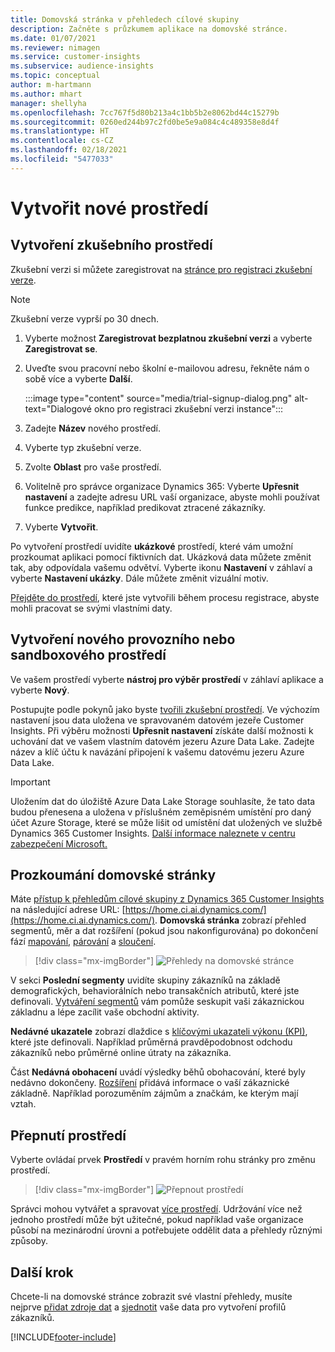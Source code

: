 ```yaml
---
title: Domovská stránka v přehledech cílové skupiny
description: Začněte s průzkumem aplikace na domovské stránce.
ms.date: 01/07/2021
ms.reviewer: nimagen
ms.service: customer-insights
ms.subservice: audience-insights
ms.topic: conceptual
author: m-hartmann
ms.author: mhart
manager: shellyha
ms.openlocfilehash: 7cc767f5d80b213a4c1bb5b2e8062bd44c15279b
ms.sourcegitcommit: 0260ed244b97c2fd0be5e9a084c4c489358e8d4f
ms.translationtype: HT
ms.contentlocale: cs-CZ
ms.lasthandoff: 02/18/2021
ms.locfileid: "5477033"
---
```

# <a name="create-a-new-environment"></a>Vytvořit nové prostředí

## <a name="create-a-trial-environment"></a>Vytvoření zkušebního prostředí

Zkušební verzi si můžete zaregistrovat na [stránce pro registraci zkušební verze](https://dynamics.microsoft.com/get-started/free-trial/?appname=customerinsights). 

> [!NOTE]
> Zkušební verze vyprší po 30 dnech.

1. Vyberte možnost **Zaregistrovat bezplatnou zkušební verzi** a vyberte **Zaregistrovat se**.

1. Uveďte svou pracovní nebo školní e-mailovou adresu, řekněte nám o sobě více a vyberte **Další**.

   :::image type="content" source="media/trial-signup-dialog.png" alt-text="Dialogové okno pro registraci zkušební verzi instance":::

1. Zadejte **Název** nového prostředí. 

1. Vyberte typ zkušební verze.

1. Zvolte **Oblast** pro vaše prostředí.

1. Volitelně pro správce organizace Dynamics 365: Vyberte **Upřesnit nastavení** a zadejte adresu URL vaší organizace, abyste mohli používat funkce predikce, například predikovat ztracené zákazníky.

1. Vyberte **Vytvořit**. 

Po vytvoření prostředí uvidíte **ukázkové** prostředí, které vám umožní prozkoumat aplikaci pomocí fiktivních dat. Ukázková data můžete změnit tak, aby odpovídala vašemu odvětví. Vyberte ikonu **Nastavení** v záhlaví a vyberte **Nastavení ukázky**. Dále můžete změnit vizuální motiv. 

[Přejděte do prostředí](#switch-environments), které jste vytvořili během procesu registrace, abyste mohli pracovat se svými vlastními daty.

## <a name="create-a-new-production-or-sandbox-environment"></a>Vytvoření nového provozního nebo sandboxového prostředí

Ve vašem prostředí vyberte **nástroj pro výběr prostředí** v záhlaví aplikace a vyberte **Nový**.

Postupujte podle pokynů jako byste [tvořili zkušební prostředí](#create-a-trial-environment). Ve výchozím nastavení jsou data uložena ve spravovaném datovém jezeře Customer Insights. Při výběru možnosti **Upřesnit nastavení** získáte další možnosti k uchování dat ve vašem vlastním datovém jezeru Azure Data Lake. Zadejte název a klíč účtu k navázání připojení k vašemu datovému jezeru Azure Data Lake. 

> [!IMPORTANT]
> Uložením dat do úložiště Azure Data Lake Storage souhlasíte, že tato data budou přenesena a uložena v příslušném zeměpisném umístění pro daný účet Azure Storage, které se může lišit od umístění dat uložených ve službě Dynamics 365 Customer Insights. [Další informace naleznete v centru zabezpečení Microsoft.](https://www.microsoft.com/trust-center)

## <a name="explore-the-home-page"></a>Prozkoumání domovské stránky

Máte [přístup k přehledům cílové skupiny z Dynamics 365 Customer Insights](https://home.ci.ai.dynamics.com/) na následující adrese URL: [https://home.ci.ai.dynamics.com/](https://home.ci.ai.dynamics.com/).
**Domovská stránka** zobrazí přehled segmentů, měr a dat rozšíření (pokud jsou nakonfigurována) po dokončení fází [mapování](map-entities.md), [párování](match-entities.md) a [sloučení](merge-entities.md).

> [!div class="mx-imgBorder"] 
> ![Přehledy na domovské stránce](media/home-page-insights.png "Přehledy na domovské stránce")

V sekci **Poslední segmenty** uvidíte skupiny zákazníků na základě demografických, behaviorálních nebo transakčních atributů, které jste definovali. [Vytváření segmentů](segments.md) vám pomůže seskupit vaši zákaznickou základnu a lépe zacílit vaše obchodní aktivity.

**Nedávné ukazatele** zobrazí dlaždice s [klíčovými ukazateli výkonu (KPI)](measures.md), které jste definovali. Například průměrná pravděpodobnost odchodu zákazníků nebo průměrné online útraty na zákazníka.

Část **Nedávná obohacení** uvádí výsledky běhů obohacování, které byly nedávno dokončeny. [Rozšíření](enrichment-hub.md) přidává informace o vaší zákaznické základně. Například porozuměním zájmům a značkám, ke kterým mají vztah.

## <a name="switch-environments"></a>Přepnutí prostředí

Vyberte ovládaí prvek **Prostředí** v pravém horním rohu stránky pro změnu prostředí.

> [!div class="mx-imgBorder"] 
> ![Přepnout prostředí](media/home-page-environment-switcher.png "Přepnout prostředí")

Správci mohou vytvářet a spravovat [více prostředí](manage-environments.md). Udržování více než jednoho prostředí může být užitečné, pokud například vaše organizace působí na mezinárodní úrovni a potřebujete oddělit data a přehledy různými způsoby.

## <a name="next-step"></a>Další krok

Chcete-li na domovské stránce zobrazit své vlastní přehledy, musíte nejprve [přidat zdroje dat](data-sources.md) a [sjednotit](data-unification.md) vaše data pro vytvoření profilů zákazníků.


[!INCLUDE[footer-include](../includes/footer-banner.md)]